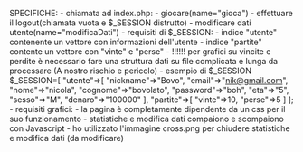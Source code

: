 SPECIFICHE:
	- chiamata ad index.php:
		- giocare(name="gioca")
		- effettuare il logout(chiamata vuota e $_SESSION distrutto)
		- modificare dati utente(name="modificaDati")
	- requisiti di $_SESSION:
		- indice "utente" contenente un vettore con informazioni dell'utente
		- indice "partite" contente un vettore con "vinte" e "perse"
		- !!!!!! per grafici su vincite e perdite è necessario fare una struttura dati su file complicata e lunga da processare (A nostro rischio e pericolo)
		- esempio di $_SESSION
			$_SESSION=[
				"utente"=>[
					"nickname"=>"Bovo",
					"email"=>"nik@gmail.com",
					"nome"=>"nicola",
					"cognome"=>"bovolato",
					"password"=>"boh",
					"eta"=>"5",	
					"sesso"=>"M",
					"denaro"=>"100000"
				],
				"partite"=>[
					"vinte"=>10,
					"perse"=>5
				]
			];
	- requisiti grafici:
		- la pagina è completamente dipendente da un css per il suo funzionamento
		- statistiche e modifica dati compaiono e scompaiono con Javascript
		- ho utilizzato l'immagine cross.png per chiudere statistiche e modifica dati (da modificare)
